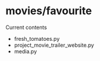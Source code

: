 # movies/favourite

Current contents

  - fresh_tomatoes.py
  - project_movie_trailer_website.py
  - media.py
